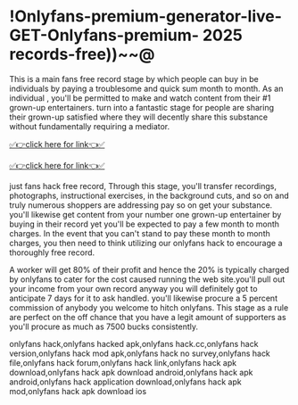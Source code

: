 # !Onlyfans-premium-generator-live-GET-Onlyfans-premium- 2025 records-free))~~@

This is a main fans free record stage by which people can buy in be individuals by paying a troublesome and quick sum month to month. As an individual , you'll be permitted to make and watch content from their #1 grown-up entertainers. turn into a fantastic stage for people are sharing their grown-up satisfied where they will decently share this substance without fundamentally requiring a mediator.

[✅👉click here for link👈✅](https://topoffersgetnow.com/adblu0656596494/)

[✅👉click here for link👈✅](https://topoffersgetnow.com/adblu0656596494/)

just fans hack free record, Through this stage, you'll transfer recordings, photographs, instructional exercises, in the background cuts, and so on and truly numerous shoppers are addressing pay so on get your substance. you'll likewise get content from your number one grown-up entertainer by buying in their record yet you'll be expected to pay a few month to month charges. In the event that you can't stand to pay these month to month charges, you then need to think utilizing our onlyfans hack to encourage a thoroughly free record.

A worker will get 80% of their profit and hence the 20% is typically charged by onlyfans to cater for the cost caused running the web site.you'll pull out your income from your own record anyway you will definitely got to anticipate 7 days for it to ask handled. you'll likewise procure a 5 percent commission of anybody you welcome to hitch onlyfans. This stage as a rule are perfect on the off chance that you have a legit amount of supporters as you'll procure as much as 7500 bucks consistently.

onlyfans hack,onlyfans hacked apk,onlyfans hack.cc,onlyfans hack version,onlyfans hack mod apk,onlyfans hack no survey,onlyfans hack file,onlyfans hack forum,onlyfans hack link,onlyfans hack apk download,onlyfans hack apk download android,onlyfans hack apk android,onlyfans hack application download,onlyfans hack apk mod,onlyfans hack apk download ios

